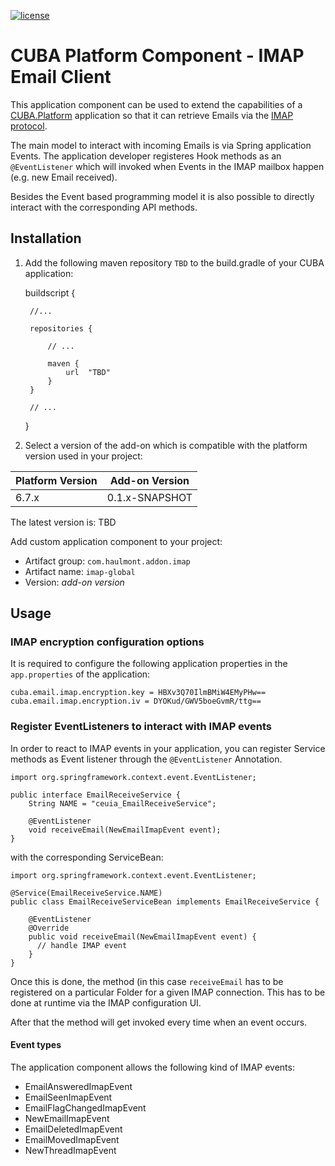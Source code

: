 [![license](https://img.shields.io/badge/license-Apache%20License%202.0-blue.svg?style=flat)](http://www.apache.org/licenses/LICENSE-2.0)

# CUBA Platform Component - IMAP Email Client

This application component can be used to extend the capabilities of a [CUBA.Platform](https://www.cuba-platform.com/) application so that it can retrieve Emails via the [IMAP protocol](https://tools.ietf.org/html/rfc3501).

The main model to interact with incoming Emails is via Spring application Events. The application developer registeres Hook methods as an `@EventListener` which will invoked when Events in the IMAP mailbox happen (e.g. new Email received).

Besides the Event based programming model it is also possible to directly interact with the corresponding API methods.

## Installation

1. Add the following maven repository `TBD` to the build.gradle of your CUBA application:


    buildscript {
        
        //...
        
        repositories {
        
            // ...
        
            maven {
                url  "TBD"
            }
        }
        
        // ...
    }

2. Select a version of the add-on which is compatible with the platform version used in your project:

| Platform Version | Add-on Version |
| ---------------- | -------------- |
| 6.7.x            | 0.1.x-SNAPSHOT |


The latest version is: TBD

Add custom application component to your project:

* Artifact group: `com.haulmont.addon.imap`
* Artifact name: `imap-global`
* Version: *add-on version*


## Usage

### IMAP encryption configuration options

It is required to configure the following application properties in the `app.properties` of the application:
```
cuba.email.imap.encryption.key = HBXv3Q70IlmBMiW4EMyPHw==
cuba.email.imap.encryption.iv = DYOKud/GWV5boeGvmR/ttg==
```


### Register EventListeners to interact with IMAP events
In order to react to IMAP events in your application, you can register Service methods as Event listener through the `@EventListener` Annotation. 

```
import org.springframework.context.event.EventListener;

public interface EmailReceiveService {
    String NAME = "ceuia_EmailReceiveService";

    @EventListener
    void receiveEmail(NewEmailImapEvent event);
}
```

with the corresponding ServiceBean:
```
import org.springframework.context.event.EventListener;

@Service(EmailReceiveService.NAME)
public class EmailReceiveServiceBean implements EmailReceiveService {

    @EventListener
    @Override
    public void receiveEmail(NewEmailImapEvent event) {
      // handle IMAP event
    }
}
```

Once this is done, the method (in this case `receiveEmail` has to be registered on a particular Folder for a given IMAP connection. This has to be done at runtime via the IMAP configuration UI.

After that the method will get invoked every time when an event occurs.

#### Event types

The application component allows the following kind of IMAP events:

* EmailAnsweredImapEvent
* EmailSeenImapEvent
* EmailFlagChangedImapEvent
* NewEmailImapEvent
* EmailDeletedImapEvent
* EmailMovedImapEvent
* NewThreadImapEvent


